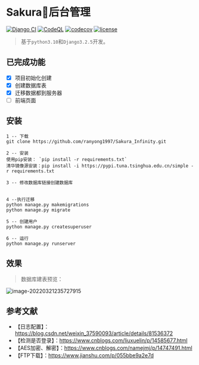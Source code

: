 # Sakura🌸后台管理
[![Django CI](https://github.com/liangliangyy/DjangoBlog/actions/workflows/django.yml/badge.svg)](https://github.com/liangliangyy/DjangoBlog/actions/workflows/django.yml) [![CodeQL](https://github.com/liangliangyy/DjangoBlog/actions/workflows/codeql-analysis.yml/badge.svg)](https://github.com/liangliangyy/DjangoBlog/actions/workflows/codeql-analysis.yml) [![codecov](https://codecov.io/gh/liangliangyy/DjangoBlog/branch/master/graph/badge.svg)](https://codecov.io/gh/liangliangyy/DjangoBlog)  [![license](https://img.shields.io/github/license/liangliangyy/djangoblog.svg)]()  

>基于`python3.10`和`Django3.2.5`开发。

## 已完成功能
- [x] 项目初始化创建
- [x] 创建数据库表
- [x] 迁移数据都到服务器
- [ ] 前端页面

## 安装
```git
1 -- 下载
git clone https://github.com/ranyong1997/Sakura_Infinity.git

2 -- 安装
使用pip安装： `pip install -r requirements.txt`
清华镜像源安装：pip install -i https://pypi.tuna.tsinghua.edu.cn/simple -r requirements.txt

3 -- 修改数据库链接创建数据库


4 --执行迁移
python manage.py makemigrations
python manage.py migrate

5 -- 创建用户
python manage.py createsuperuser

6 -- 运行
python manage.py runserver
```
## 效果 
> 数据库建表预览：

![image-20220321235727915](https://gitee.com/ran_yong/mark-down-table-upload/raw/master/img/image-20220321235727915.png)


## 参考文献
- 【日志配置】：https://blog.csdn.net/weixin_37590093/article/details/81536372
- 【检测是否登录】：https://www.cnblogs.com/liuxuelin/p/14585677.html
- 【AES加密、解密】：https://www.cnblogs.com/namejmj/p/14747491.html
- 【FTP下载】：https://www.jianshu.com/p/055bbe9a2e7d